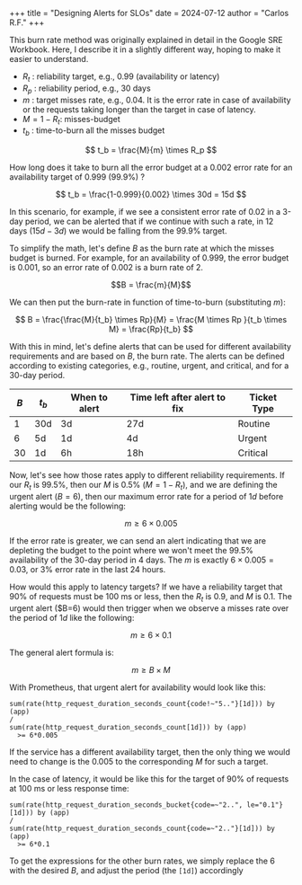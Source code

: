 +++
title = "Designing Alerts for SLOs"
date = 2024-07-12
author = "Carlos R.F."
+++

This burn rate method was originally explained in detail in the Google SRE Workbook. Here, I describe it in a slightly different way, hoping to make it easier to understand.

* $R_t$ : reliability target, e.g., 0.99 (availability or latency)
* $R_p$ : reliability period, e.g., 30 days
* $m$ : target misses rate, e.g., 0.04. It is the error rate in case of availability or the requests taking longer than the target in case of latency.
* $M=1-R_t$: misses-budget
* $t_b$ : time-to-burn all the misses budget

$$
t_b = \frac{M}{m} \times R_p
$$

How long does it take to burn all the error budget at a 0.002 error rate for an availability target of 0.999 (99.9%) ?


$$
t_b = \frac{1-0.999}{0.002} \times 30d
= 15d
$$

In this scenario, for example, if we see a consistent error rate of 0.02 in a 3-day period, we can be alerted that if we continue with such a rate, in 12 days ($15d-3d$) we would be falling from the 99.9% target.

To simplify the math, let's define $B$ as the burn rate at which the misses budget is burned. For example, for an availability of 0.999, the error budget is 0.001, so an error rate of 0.002 is a burn rate of 2.

$$B = \frac{m}{M}$$

We can then put the burn-rate in function of time-to-burn (substituting $m$):


$$
B = \frac{\frac{M}{t_b} \times Rp}{M}
 = \frac{M \times Rp }{t_b \times M}
 = \frac{Rp}{t_b}
$$

With this in mind, let's define alerts that can be used for different availability requirements and are based on $B$, the burn rate.
The alerts can be defined according to existing categories, e.g., routine, urgent, and critical, and for a 30-day period.

|$B$|$t_b$|When to alert|Time left after alert to fix|Ticket Type|
|---|---|---|---|---|
|1|30d|3d|27d|Routine|
|6|5d|1d|4d|Urgent|
|30|1d|6h|18h|Critical|

Now, let's see how those rates apply to different reliability requirements. If our $R_t$ is 99.5%, then our $M$ is 0.5% ($M=1-R_t$), and we are defining the urgent alert ($B=6$), then our maximum error rate for a period of $1d$ before alerting would be the following:

$$m \geq 6 \times 0.005$$

If the error rate is greater, we can send an alert indicating that we are depleting the budget to the point where we won't meet the 99.5% availability of the 30-day period in 4 days. The $m$ is exactly $6 \times 0.005 = 0.03$, or 3% error rate in the last 24 hours.

How would this apply to latency targets? If we have a reliability target that 90% of requests must be 100 ms or less, then the $R_t$ is 0.9, and $M$ is 0.1. The urgent alert ($B=6) would then trigger when we observe a misses rate over the period of $1d$ like the following:

$$m \geq 6 \times 0.1$$

The general alert formula is:

$$m \geq B \times M$$

With Prometheus, that urgent alert for availability would look like this:

```
sum(rate(http_request_duration_seconds_count{code!~"5.."}[1d])) by (app)
/
sum(rate(http_request_duration_seconds_count[1d])) by (app)
  >= 6*0.005
```

If the service has a different availability target, then the only thing we would need to change is the $0.005$ to the corresponding $M$ for such a target.

In the case of latency, it would be like this for the target of 90% of requests at 100 ms or less response time:

```
sum(rate(http_request_duration_seconds_bucket{code=~"2..", le="0.1"}[1d])) by (app)
/
sum(rate(http_request_duration_seconds_count{code=~"2.."}[1d])) by (app)
  >= 6*0.1
```

To get the expressions for the other burn rates, we simply replace the $6$ with the desired $B$, and adjust the period (the `[1d]`) accordingly
